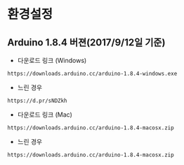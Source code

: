 # 환경설정 
## Arduino 1.8.4 버젼(2017/9/12일 기준)

* 다운로드 링크 (Windows)
```
https://downloads.arduino.cc/arduino-1.8.4-windows.exe
```
* 느린 경우 
```
https://d.pr/sNDZkh 

```


* 다운로드 링크 (Mac)
```
https://downloads.arduino.cc/arduino-1.8.4-macosx.zip
```
* 느린 경우 
```
https://downloads.arduino.cc/arduino-1.8.4-macosx.zip
```